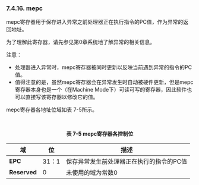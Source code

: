 ### **7.4.16. mepc**

mepc寄存器用于保存进入异常之前处理器正在执行指令的PC值，作为异常的返回地址。

为了理解此寄存器，请先参见第0章系统地了解异常的相关信息。

注意：

- 处理器进入异常时，mepc寄存器被同时更新以反映当前遇到异常的指令的PC值。
- 值得注意的是，虽然mepc寄存器会在异常发生时自动被硬件更新，但是mepc寄存器本身也是一个（在Machine Mode下）可读可写的寄存器，因此软件也可以直接写该寄存器以修改它的值。

mepc寄存器各地址位域如表 7-5所示。



​                                                        **<center>表 7-5 mepc寄存器各控制位</center>**

| **域**       | **位** | **描述**                                 |
| ------------ | ------ | ---------------------------------------- |
| **EPC**      | 31：1  | 保存异常发生前处理器正在执行的指令的PC值 |
| **Reserved** | 0      | 未使用的域为常数0                        |

